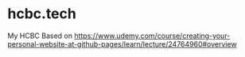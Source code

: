 # hcbc.tech
My HCBC
Based on https://www.udemy.com/course/creating-your-personal-website-at-github-pages/learn/lecture/24764960#overview
